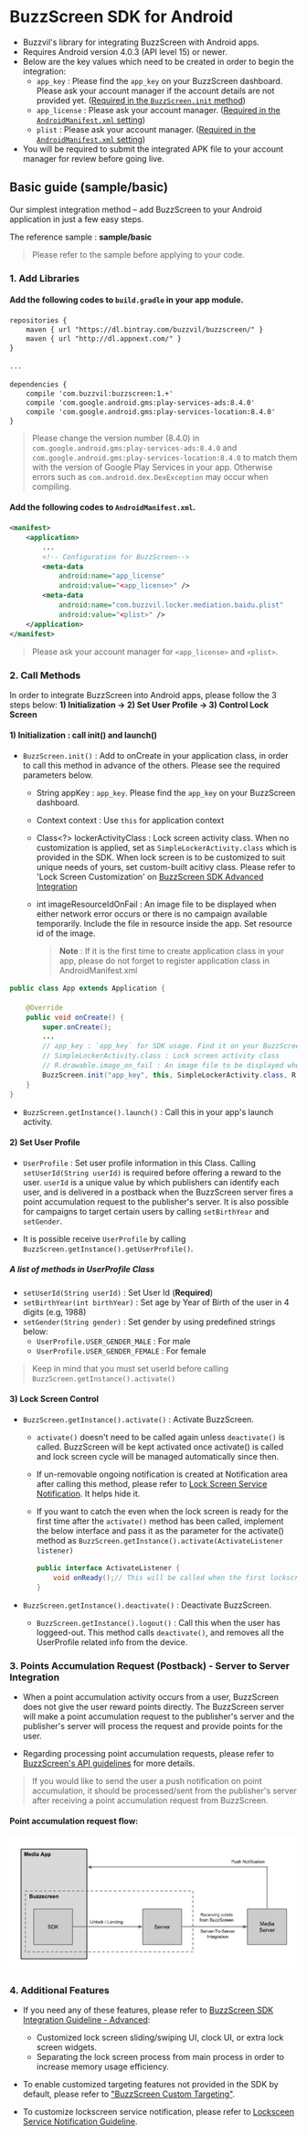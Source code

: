# BuzzScreen SDK for Android
- Buzzvil's library for integrating BuzzScreen with Android apps.
- Requires Android version 4.0.3 (API level 15) or newer.
- Below are the key values which need to be created in order to begin the integration:
	* `app_key` : Please find the `app_key` on your BuzzScreen dashboard. Please ask your account manager if the account details are not provided yet. ([Required in the `BuzzScreen.init` method](#1-initialization--call-init-and-launch))
	* `app_license` : Please ask your account manager. ([Required in the `AndroidManifest.xml` setting](#add-the-following-codes-to-androidmanifestxml))
	* `plist` : Please ask your account manager. ([Required in the `AndroidManifest.xml` setting](#add-the-following-codes-to-androidmanifestxml))
- You will be required to submit the integrated APK file to your account manager for review before going live.


## Basic guide (sample/basic)
Our simplest integration method – add BuzzScreen to your Android application in just a few easy steps.

The reference sample : **sample/basic**
> Please refer to the sample before applying to your code.

### 1. Add Libraries

#### Add the following codes to `build.gradle` in your app module.

```
repositories {
    maven { url "https://dl.bintray.com/buzzvil/buzzscreen/" }
    maven { url "http://dl.appnext.com/" }
}

...

dependencies {
    compile 'com.buzzvil:buzzscreen:1.+'
    compile 'com.google.android.gms:play-services-ads:8.4.0'
    compile 'com.google.android.gms:play-services-location:8.4.0'
}

```
> Please change the version number (8.4.0) in `com.google.android.gms:play-services-ads:8.4.0` and `com.google.android.gms:play-services-location:8.4.0` to match them with the version of Google Play Services in your app.
Otherwise errors such as `com.android.dex.DexException` may occur when compiling.

#### Add the following codes to `AndroidManifest.xml`.
```Xml
<manifest>
    <application>
        ...
        <!-- Configuration for BuzzScreen-->
        <meta-data
            android:name="app_license"
            android:value="<app_license>" />
        <meta-data
            android:name="com.buzzvil.locker.mediation.baidu.plist"
            android:value="<plist>" />
    </application>
</manifest>
```
> Please ask your account manager for `<app_license>` and `<plist>`.

### 2. Call Methods
In order to integrate BuzzScreen into Android apps, please follow the 3 steps below:
	**1) Initialization -> 2) Set User Profile -> 3) Control Lock Screen**


#### 1) Initialization : call init() and launch()
- `BuzzScreen.init()` : Add to onCreate in your application class, in order to call this method in advance of the others. Please see the required parameters below.
   - String appKey : `app_key`. Please find the `app_key` on your BuzzScreen dashboard. 
   - Context context : Use `this` for application context
   - Class<?> lockerActivityClass : Lock screen activity class. When no customization is applied, set as `SimpleLockerActivity.class` which is provided in the SDK. When lock screen is to be customized to suit unique needs of yours, set custom-built acitivy class. Please refer to 'Lock Screen Customization' on [BuzzScreen SDK Advanced Integration](docs/ADVANCED-USAGE_EN.md)
   - int imageResourceIdOnFail : An image file to be displayed when either network error occurs or there is no campaign available temporarily. Include the file in resource inside the app. Set resource id of the image.
 
     > **Note** : If it is the first time to create application class in your app, please do not forget to register application class in AndroidManifest.xml
     
```Java
public class App extends Application {

    @Override
    public void onCreate() {
        super.onCreate();
        ...
        // app_key : `app_key` for SDK usage. Find it on your BuzzScreen dashboard.
        // SimpleLockerActivity.class : Lock screen activity class
        // R.drawable.image_on_fail : An image file to be displayed when either network error occurs or there is no campaign available temporarily
        BuzzScreen.init("app_key", this, SimpleLockerActivity.class, R.drawable.image_on_fail);
    }
}
```

- `BuzzScreen.getInstance().launch()` : Call this in your app's launch activity.


#### 2) Set User Profile
- `UserProfile` : Set user profile information in this Class. Calling `setUserId(String userId)` is required before offering a reward to the user. `userId` is a unique value by which publishers can identify each user, and is delivered in a postback when the BuzzScreen server fires a point accumulation request to the publisher's server. It is also possible for campaigns to target certain users by calling `setBirthYear` and `setGender`.

- It is possible receive `UserProfile` by calling `BuzzScreen.getInstance().getUserProfile()`.

##### A list of methods in UserProfile Class
- `setUserId(String userId)` : Set User Id (**Required**)
- `setBirthYear(int birthYear)` : Set age by Year of Birth of the user in 4 digits (e.g, 1988)
- `setGender(String gender)` : Set gender by using predefined strings below: 
    - `UserProfile.USER_GENDER_MALE` : For male
    - `UserProfile.USER_GENDER_FEMALE` : For female
    
> Keep in mind that you must set userId before calling `BuzzScreen.getInstance().activate()`


#### 3) Lock Screen Control
- `BuzzScreen.getInstance().activate()` : Activate BuzzScreen. 

    - `activate()` doesn't need to be called again unless `deactivate()` is called. BuzzScreen will be kept activated once activate() is called and lock screen cycle will be managed automatically since then. 

    - If un-removable ongoing notification is created at Notification area after calling this method, please refer to [Lock Screen Service Notification](docs/LOCKSCREEN-SERVICE-NOTIFICATION_EN.md). It helps hide it.
    
    - If you want to catch the even when the lock screen is ready for the first time after the `activate()` method has been called, implement the below interface and pass it as the parameter for the activate() method as `BuzzScreen.getInstance().activate(ActivateListener listener)`
          
        ```Java
        public interface ActivateListener {
            void onReady();// This will be called when the first lockscreen is ready to be shown.
        }
        ```   

- `BuzzScreen.getInstance().deactivate()` : Deactivate BuzzScreen.
    - `BuzzScreen.getInstance().logout()` : Call this when the user has loggeed-out. This method calls `deactivate()`, and removes all the UserProfile related info from the device.


### 3. Points Accumulation Request (Postback) - Server to Server Integration
- When a point accumulation activity occurs from a user, BuzzScreen does not give the user reward points directly. The BuzzScreen server will make a point accumulation request to the publisher's server and the publisher's server will process the request and provide points for the user.

- Regarding processing point accumulation requests, please refer to [BuzzScreen's API guidelines](docs/POSTBACK_EN.md) for more details.

> If you would like to send the user a push notification on point accumulation, it should be processed/sent from the publisher's server after receiving a point accumulation request from BuzzScreen.

#### Point accumulation request flow:
![Task Flow](docs/postback_flow.jpg)


### 4. Additional Features
- If you need any of these features, please refer to [BuzzScreen SDK Integration Guideline - Advanced](docs/ADVANCED-USAGE_EN.md):
    - Customized lock screen sliding/swiping UI, clock UI, or extra lock screen widgets.
    - Separating the lock screen process from main process in order to increase memory usage efficiency.

- To enable customized targeting features not provided in the SDK by default, please refer to ["BuzzScreen Custom Targeting"](docs/CUSTOM_TARGETING_EN.md).

- To customize lockscreen service notification, please refer to [Locksceen Service Notification Guideline](docs/LOCKSCREEN-SERVICE-NOTIFICATION_EN.md).
